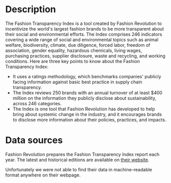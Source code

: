 # Description

The Fashion Transparency Index is a tool created by Fashion Revolution to incentivize the world's largest fashion brands to be more transparent about their social and environmental efforts. The Index comprises 246 indicators covering a wide range of social and environmental topics such as animal welfare, biodiversity, climate, due diligence, forced labor, freedom of association, gender equality, hazardous chemicals, living wages, purchasing practices, supplier disclosure, waste and recycling, and working conditions. Here are three key points to know about the Fashion Transparency Index:

- It uses a ratings methodology, which benchmarks companies' publicly facing information against basic best practice in supply chain transparency.
- The Index reviews 250 brands with an annual turnover of at least $400 million on the information they publicly disclose about sustainability, across 246 categories.
- The Index is one tool that Fashion Revolution has developed to help bring about systemic change in the industry, and it encourages brands to disclose more information about their policies, practices, and impacts.

# Data sources

Fashion Revolution prepares the Fashion Transparency Index report each year.
The latest and historical editions are available on [their website](https://www.fashionrevolution.org/about/transparency/).

Unfortunately we were not able to find their data in machine-readable format anywhere on their webpage.
